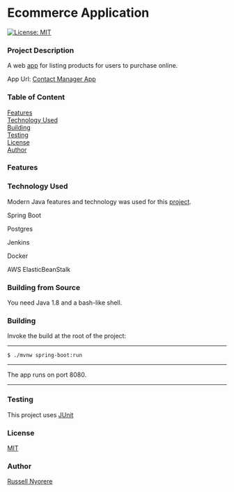 # Ecommerce Application

[![License: MIT](https://img.shields.io/badge/License-MIT-yellow.svg)](https://opensource.org/licenses/MIT)

### Project Description

A web [app](https://#.com/) for listing products for users to purchase online.

App Url: [Contact Manager App](https://#.com/)

### Table of Content

[Features](#features)<br/>
[Technology Used](#technology-used)<br/>
[Building](#building)<br/>
[Testing](#testing)<br/>
[License](#license)<br/>
[Author](#author)

### Features


### Technology Used

Modern Java features and technology was used for this [project](https://#.com/).

Spring Boot

Postgres

Jenkins

Docker

AWS ElasticBeanStalk

### Building from Source
You need Java 1.8 and a bash-like shell.

### Building
Invoke the build at the root of the project:

----
    $ ./mvnw spring-boot:run
----

The app runs on port 8080.

---

### Testing

This project uses [JUnit](https://junit.org/junit5/)

### License

[MIT](https://opensource.org/licenses/MIT)

### Author

[Russell Nyorere](https://neorusse.github.io/)
